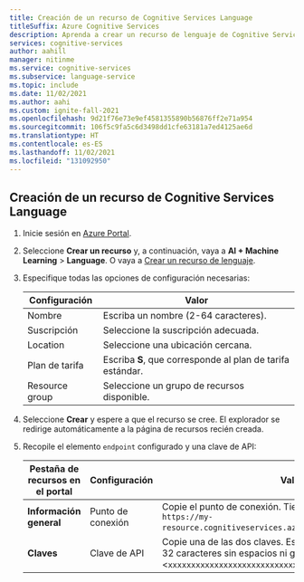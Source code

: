 ```yaml
---
title: Creación de un recurso de Cognitive Services Language
titleSuffix: Azure Cognitive Services
description: Aprenda a crear un recurso de lenguaje de Cognitive Services.
services: cognitive-services
author: aahill
manager: nitinme
ms.service: cognitive-services
ms.subservice: language-service
ms.topic: include
ms.date: 11/02/2021
ms.author: aahi
ms.custom: ignite-fall-2021
ms.openlocfilehash: 9d21f76e73e9ef4581355890b56876ff2e71a954
ms.sourcegitcommit: 106f5c9fa5c6d3498dd1cfe63181a7ed4125ae6d
ms.translationtype: HT
ms.contentlocale: es-ES
ms.lasthandoff: 11/02/2021
ms.locfileid: "131092950"
---
```

## <a name="create-a-cognitive-services-language-resource"></a>Creación de un recurso de Cognitive Services Language

1. Inicie sesión en [Azure Portal](https://portal.azure.com).
1. Seleccione **Crear un recurso** y, a continuación, vaya a **AI + Machine Learning** > **Language**.
   O vaya a [Crear un recurso de lenguaje](https://ms.portal.azure.com/#create/Microsoft.CognitiveServicesTextAnalytics).
1. Especifique todas las opciones de configuración necesarias:

    |Configuración|Valor|
    |--|--|
    |Nombre|Escriba un nombre (2-64 caracteres).|
    |Suscripción|Seleccione la suscripción adecuada.|
    |Location|Seleccione una ubicación cercana.|
    |Plan de tarifa| Escriba **S**, que corresponde al plan de tarifa estándar.|
    |Resource group|Seleccione un grupo de recursos disponible.|

1. Seleccione **Crear** y espere a que el recurso se cree. El explorador se redirige automáticamente a la página de recursos recién creada.
1. Recopile el elemento `endpoint` configurado y una clave de API:

    |Pestaña de recursos en el portal|Configuración|Value|
    |--|--|--|
    |**Información general**|Punto de conexión|Copie el punto de conexión. Tiene un aspecto similar a `https://my-resource.cognitiveservices.azure.com/text/analytics/v3.0`.|
    |**Claves**|Clave de API|Copie una de las dos claves. Es una cadena alfanumérica de 32 caracteres sin espacios ni guiones: <`xxxxxxxxxxxxxxxxxxxxxxxxxxxxxxxx`>.|
